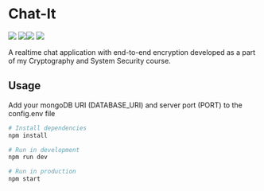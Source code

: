 # Chat-It
[![](https://img.shields.io/badge/MADE%20WITH-NODEJS-blue?style=for-the-badge&logo=Node.js&labelColor=000000&color=3880FF)](https://nodejs.org/) [![](https://img.shields.io/badge/BUILT%20FOR-WEB-blue?style=for-the-badge&logo=Firefox&labelColor=000000&color=#FF7139&logoColor=#FF7139)](https://developer.mozilla.org)![](https://img.shields.io/badge/MADE%20USING-EXPRESS-blue?style=for-the-badge&labelColor=000000&color=blue&logoColor=ffffff) [![](https://img.shields.io/badge/IDE-VISUAL%20STUDIO%20CODE-blue?style=for-the-badge&logo=visual-studio-code&labelColor=000000&color=007ACC&logoColor=ffffff)](https://code.visualstudio.com/)
</div>

A realtime chat application with end-to-end encryption developed as a part of my Cryptography and System Security course. 

## Usage

Add your mongoDB URI (DATABASE_URI) and server port (PORT) to the config.env file

``` bash
# Install dependencies
npm install

# Run in development
npm run dev

# Run in production
npm start
```